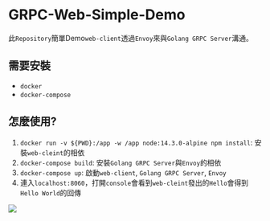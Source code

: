# GRPC-Web-Simple-Demo

此`Repository`簡單Demo`web-client`透過`Envoy`來與`Golang GRPC Server`溝通。

## 需要安裝

* `docker`
* `docker-compose`

## 怎麼使用?

1. `docker run -v ${PWD}:/app -w /app node:14.3.0-alpine npm install`: 安裝`web-cleint`的相依
2. `docker-compose build`: 安裝`Golang GRPC Server`與`Envoy`的相依
3. `docker-compose up`: 啟動`web-client`, `Golang GRPC Server`, `Envoy`
4. 連入`localhost:8060`，打開`console`會看到`web-cleint`發出的`Hello`會得到`Hello World`的回傳

![](https://imgur.com/0GmF7QJ.jpg)

